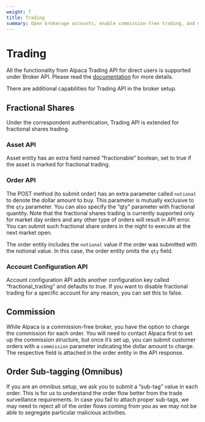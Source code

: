 ```yaml
---
weight: 7
title: Trading
summary: Open brokerage accounts, enable commission-free trading, and manage the ongoing user experience with Alpaca Broker API
---
```


# Trading

All the functionality from Alpaca Trading API for direct users is supported
under Broker API. Please read the [documentation](https://alpaca.markets/docs)
for more details.

There are additional capabilities for Trading API in the broker setup.

## Fractional Shares

Under the correspondent authentication, Trading API is extended for fractional shares trading.

### Asset API

Asset entity has an extra field named “fractionable” boolean, set to true if the asset is marked for fractional trading.

### Order API

The POST method (to submit order) has an extra parameter called `notional` to denote the dollar amount to buy. This parameter is mutually exclusive to the `qty` parameter. You can also specify the “qty” parameter with fractional quantity. Note that the fractional shares trading is currently supported only for market day orders and any other type of orders will result in API error. You can submit such fractional share orders in the night to execute at the next market open.

The order entity includes the `notional` value if the order was submitted with the notional value. In this case, the order entity omits the `qty` field.

### Account Configuration API

Account configuration API adds another configuration key called “fractional_trading” and defaults to true. If you want to disable fractional trading for a specific account for any reason, you can set this to false.

## Commission

While Alpaca is a commission-free broker, you have the option to charge the
commission for each order. You will need to contact Alpaca first to set up the
commission structure, but once it’s set up, you can submit customer orders with
a `commission` parameter indicating the dollar amount to charge. The respective
field is attached in the order entity in the API response.

## Order Sub-tagging (Omnibus)

If you are an omnibus setup, we ask you to submit a “sub-tag” value in each
order. This is for us to understand the order flow better from the trade
surveillance requirements. In case you fail to attach proper sub-tags, we may
need to reject all of the order flows coming from you as we may not be able to
segregate particular malicious activities.

&nbsp;
